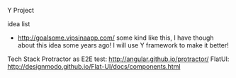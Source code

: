 Y Project

idea list

* http://goalsome.vipsinaapp.com/ some kind like this, I have though about this idea some years ago! I will use Y framework to make it better!



Tech Stack
  Protractor as E2E test: http://angular.github.io/protractor/
  FlatUI: http://designmodo.github.io/Flat-UI/docs/components.html